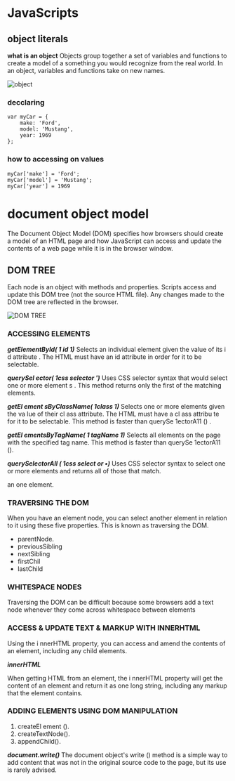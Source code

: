 # JavaScripts 
## object literals 

**what is an object**
Objects group together a set of variables and functions to create a model
of a something you would recognize from the real world. In an object,
variables and functions take on new names.

![object](https://cdn.programiz.com/sites/tutorial2program/files/javascript-object-properties.png)

### decclaring

```
var myCar = {
    make: 'Ford',
    model: 'Mustang',
    year: 1969
};

```

### how to accessing on values

```
myCar['make'] = 'Ford';
myCar['model'] = 'Mustang';
myCar['year'] = 1969

```

# document object model 

The Document Object Model (DOM) specifies
how browsers should create a model of an HTML
page and how JavaScript can access and update the
contents of a web page while it is in the browser window.

## DOM TREE 
Each node is an object with methods and properties.
Scripts access and update this DOM tree (not the source HTML file).
Any changes made to the DOM tree are reflected in the browser.

![DOM TREE](https://cf.ppt-online.org/files/slide/l/lG6hjyFR8carDYH7oVAtPW3exEOg0sSpQ1JKfm/slide-4.jpg)

### ACCESSING ELEMENTS

***getElementByld( 1 id 1)***
Selects an individual element given the value of its i d attribute .
The HTML must have an id attribute in order for it to be selectable.


***querySel ector( 1css selector ')***
Uses CSS selector syntax that would select one or more element s .
This method returns only the first of the matching elements.


***getEl ement sByClassName( 1class 1)***
Selects one or more elements given the va lue of their cl ass attribute.
The HTML must have a cl ass attribu te for it to be selectable.
This method is faster than querySe 1ectorA11 () .

***getEl ementsByTagName( 1 tagName 1)***
Selects all elements on the page with the specified tag name.
This method is faster than querySe 1ectorA11 ().


***querySelectorAll ( 1css select or •)***
Uses CSS selector syntax to select one or more elements and returns all
of those that match.

an one element.

### TRAVERSING THE DOM

When you have an element node, you can select
another element in relation to it using these five
properties. This is known as traversing the DOM.

* parentNode.
* previousSibling
* nextSibling
* firstChil 
* lastChild


### WHITESPACE NODES

Traversing the DOM can be difficult because
some browsers add a text node whenever they
come across whitespace between elements


### ACCESS & UPDATE TEXT & MARKUP WITH INNERHTML

Using the i nnerHTML property, you can access
and amend the contents of an element,
including any child elements.

***innerHTML***

When getting HTML from an
element, the i nnerHTML property
will get the content of an
element and return it as one long
string, including any markup that
the element contains.

### ADDING ELEMENTS USING DOM MANIPULATION
1. createEl ement ().
2. createTextNode().
3. appendChild().

***document.write()***
The document object's write () method is a simple
way to add content that was not in the original
source code to the page, but its use is rarely advised.